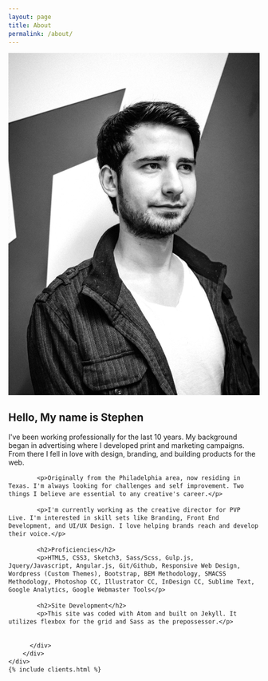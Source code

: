 ```yaml
---
layout: page
title: About
permalink: /about/
---
```


<main>
  <section>
  <div class="container">
        <div class="grid">
          <div class="grid-col-1">
            <img src="/img/pic.jpg" alt="" />
            <!-- <img src="/img/about.jpg" alt="" /> -->
          </div>
          <div class="grid-col-2">
            <h2>Hello, My name is Stephen</h2>
            <p>I've been working professionally for the last 10 years. My background began in advertising where I developed print and marketing campaigns. From there I fell in love with design, branding, and building products for the web.</p>

            <p>Originally from the Philadelphia area, now residing in Texas. I'm always looking for challenges and self improvement. Two things I believe are essential to any creative's career.</p>

            <p>I'm currently working as the creative director for PVP Live. I'm interested in skill sets like Branding, Front End Development, and UI/UX Design. I love helping brands reach and develop their voice.</p>

            <h2>Proficiencies</h2>
            <p>HTML5, CSS3, Sketch3, Sass/Scss, Gulp.js, Jquery/Javascript, Angular.js, Git/Github, Responsive Web Design, Wordpress (Custom Themes), Bootstrap, BEM Methodology, SMACSS Methodology, Photoshop CC, Illustrator CC, InDesign CC, Sublime Text, Google Analytics, Google Webmaster Tools</p>

            <h2>Site Development</h2>
            <p>This site was coded with Atom and built on Jekyll. It utilizes flexbox for the grid and Sass as the prepossessor.</p>


          </div>
        </div>
    </div>
    {% include clients.html %}
  </section>
</main>
